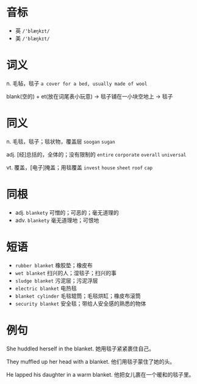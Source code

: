 # 音标

- 英 `/'blæŋkɪt/`
- 美 `/'blæŋkɪt/`

# 词义

n. 毛毡，毯子
`a cover for a bed, usually made of wool`



blank(空的) + et(放在词尾表小玩意) → 毯子铺在一小块空地上 → 毯子

# 同义

n. 毛毯，毯子；毯状物，覆盖层
`soogan` `sugan`

adj. [经]总括的，全体的；没有限制的
`entire` `corporate` `overall` `universal`

vt. 覆盖，[电子]掩盖；用毯覆盖
`invest` `house` `sheet` `roof` `cap`

# 同根

- adj. `blankety` 可憎的；可恶的；毫无道理的
- adv. `blankety` 毫无道理地；可恨地

# 短语

- `rubber blanket` 橡胶垫；橡皮布
- `wet blanket` 扫兴的人；湿毯子；扫兴的事
- `sludge blanket` 污泥层；污泥浮层
- `electric blanket` 电热毯
- `blanket cylinder` 毛毯辊筒；毛毯烘缸；橡皮布滚筒
- `security blanket` 安全毯；带给人安全感的熟悉的物体

# 例句

She huddled herself in the blanket.
她用毯子紧紧裹住自己。

They muffled up her head with a blanket.
他们用毯子蒙住了她的头。

He lapped his daughter in a warm blanket.
他把女儿裹在一个暖和的毯子里。


